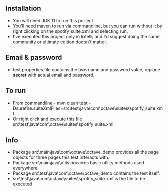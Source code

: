 ## Installation
- You will need JDK 11 to run this project
- You'll need maven to run via commandline, but you can run without it by right clicking on the spotify_suite.xml and selecting run.
- I've executed this project only in Intellij and I'd suggest doing the same, community or ultimate edition doesn't matter.

## Email & password
- test.properties file contains the username and password value, replace **secret** with actual email and password. 

## To run
- From commandline - mvn clean test -Dsurefire.suiteXmlFiles=src\test\java\com\octave\suites\spotify_suite.xml
- Or right click and execute this file src\test\java\com\octave\suites\spotify_suite.xml

## Info
- Package src\main\java\com\octave\octave_demo provides all the page objects for three pages this test
interacts with.
- Package src\main\java\utils provides basic utility methods used everywhere.
- Package src\test\java\com\octave\octave_demo contains the test itself.
- src\test\java\com\octave\suites\spotify_suite.xml is the file to be executed
